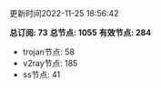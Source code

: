 更新时间2022-11-25 18:56:42

**总订阅: 73**
**总节点: 1055**
**有效节点: 284**
- trojan节点: 58
- v2ray节点: 185
- ss节点: 41
